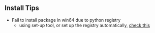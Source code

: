 ## Install Tips

- Fail to install package in win64 due to python registry
  - using set-up tool, or set up the registry automatically, [check this](http://stackoverflow.com/questions/3652625/installing-setuptools-on-64-bit-windows/9131949#9131949)

